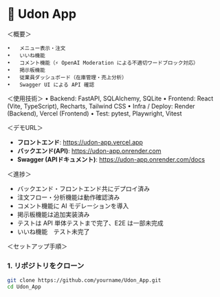 # 🍜 Udon App

＜概要＞

	•	メニュー表示・注文
	•	いいね機能
	•	コメント機能（⚡ OpenAI Moderation による不適切ワードブロック対応）
	•	掲示板機能
	•	従業員ダッシュボード（在庫管理・売上分析）
	•	Swagger UI による API 確認

  

＜使用技術＞
  • Backend: FastAPI, SQLAlchemy, SQLite
	•	Frontend: React (Vite, TypeScript), Recharts, Tailwind CSS
	•	Infra / Deploy: Render (Backend), Vercel (Frontend)
	•	Test: pytest, Playwright, Vitest

  
＜デモURL＞
- **フロントエンド**: https://udon-app.vercel.app  
- **バックエンド(API)**: https://udon-app.onrender.com  
- **Swagger (APIドキュメント)**: https://udon-app.onrender.com/docs  


＜進捗＞
- バックエンド・フロントエンド共にデプロイ済み
- 注文フロー・分析機能は動作確認済み
- コメント機能に AI モデレーションを導入
- 掲示板機能は追加実装済み
- テストは API 単体テストまで完了、E2E は一部未完成
- いいね機能　テスト未完了


＜セットアップ手順＞

### 1. リポジトリをクローン
```bash
git clone https://github.com/yourname/Udon_App.git
cd Udon_App




